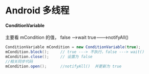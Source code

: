 # Android 多线程



#### ConditionVariable

主要看 mCondition 的值， false -->wait     true--->notifyAll()

```java
ConditionVariable mCondition = new ConditionVariable(true);
mCondition.block();     // true ---> 不执行，false ---> wait()
mCondition.close();     // 设置为 false
//相关同步代码
mCondition.open();      //notifyAll()  并更新为 true
```

